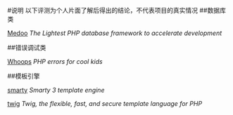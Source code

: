 #说明
以下评测为个人片面了解后得出的结论，不代表项目的真实情况
##数据库类

[Medoo](https://github.com/kphcdr/kphcdr/blob/master/database/medoo.md) *The Lightest PHP database framework to accelerate development*

##错误调试类

[Whoops](https://github.com/kphcdr/kphcdr/blob/master/debug/whoops.md) *PHP errors for cool kids*





##模板引擎

[smarty](https://github.com/kphcdr/kphcdr/blob/master/template/smarty.md) *Smarty 3 template engine*

[twig](https://github.com/twigphp/Twig) *Twig, the flexible, fast, and secure template language for PHP*